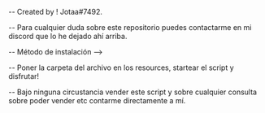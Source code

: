 -- Created by ! Jotaa#7492.

-- Para cualquier duda sobre este repositorio puedes contactarme en mi discord que lo he dejado ahí arriba.

-- Método de instalación -->

-- Poner la carpeta del archivo en los resources, startear el script y disfrutar!

-- Bajo ninguna circustancia vender este script y sobre cualquier consulta sobre poder vender etc contarme directamente a mí.
